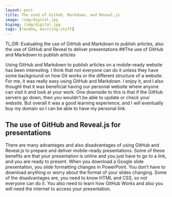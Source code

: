 ```yaml
---
layout: post
title: The used of Github, Markdown, and Reveal.js
image: /img/digital.jpg
bigimg: /img/digital.jpg
tags: [random, exciting-stuff]
---
```


TL;DR: Evaluating the use of GitHub and Markdown to publish articles, also the use of GitHub and Reveal to deliver presentations
##The use of GitHub and Markdown to publish articles

Using GitHub and Markdown to publish articles on a mobile-ready website has been interesting. I think that not everyone can do it unless they have some background on how Git works or the different structure of a website. For me, it was really easy using GitHub and Markdown. I enjoy it, and I also thought that it was beneficial having our personal website where anyone can visit it and look at your work. One downside to this is that if the GitHub servers go down, then you wouldn’t be able to update or check your website. But overall it was a good learning experience, and I will eventually buy my domain so I can be able to have my personal link.



## The use of GitHub and Reveal.js for presentations

There are many advantages and also disadvantages of using GitHub and Reveal.js to prepare and deliver mobile-ready presentations. Some of these benefits are that your presentation is online and you just have to go to a link, and you are ready to present. When you download a Google slide presentation, you slide formatting changes in PowerPoint. You don’t have to download anything or worry about the format of your slides changing. Some of the disadvantages are, you need to know HTML and CSS, so not everyone can do it. You also need to learn how GitHub Works and also you will need the internet to access your presentation.
